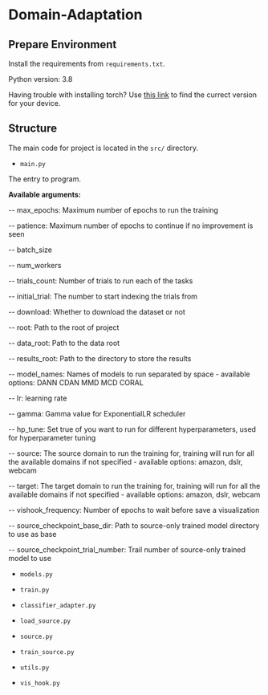 # Domain-Adaptation

## Prepare Environment

Install the requirements from `requirements.txt`.

Python version: 3.8

Having trouble with installing torch?
Use [this link](https://pytorch.org/get-started/previous-versions/) to find the currect version for your device.

## Structure

The main code for project is located in the `src/` directory.

- `main.py`

The entry to program.

**Available arguments:**

-- max_epochs: Maximum number of epochs to run the training

-- patience: Maximum number of epochs to continue if no improvement is seen

-- batch_size

-- num_workers

-- trials_count: Number of trials to run each of the tasks

-- initial_trial: The number to start indexing the trials from

-- download: Whether to download the dataset or not

-- root: Path to the root of project

-- data_root: Path to the data root

-- results_root: Path to the directory to store the results

-- model_names: Names of models to run separated by space - available options: DANN CDAN MMD MCD CORAL

-- lr: learning rate

-- gamma: Gamma value for ExponentialLR scheduler

-- hp_tune: Set true of you want to run for different hyperparameters, used for hyperparameter tuning

-- source: The source domain to run the training for, training will run for all the available domains if not specified - available options: amazon, dslr, webcam

-- target: The target domain to run the training for, training will run for all the available domains if not specified - available options: amazon, dslr, webcam

-- vishook_frequency: Number of epochs to wait before save a visualization

-- source_checkpoint_base_dir: Path to source-only trained model directory to use as base

-- source_checkpoint_trial_number: Trail number of source-only trained model to use

- `models.py`


- `train.py`

- `classifier_adapter.py`

- `load_source.py`

- `source.py`

- `train_source.py`

- `utils.py`

- `vis_hook.py`

